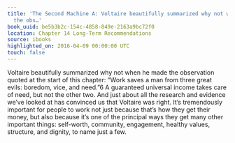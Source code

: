 ```yaml
---
title: 'The Second Machine A: Voltaire beautifully summarized why not when he made
  the obs…'
book_uuid: be5b3b2c-154c-4858-849e-2163a9bc72f0
location: Chapter 14 Long-Term Recommendations
source: ibooks
highlighted_on: 2016-04-09 00:00:00 UTC
touch: false
---
```


Voltaire beautifully summarized why not when he made the observation quoted at the start of this chapter: “Work saves a man from three great evils: boredom, vice, and need.”6 A guaranteed universal income takes care of need, but not the other two. And just about all the research and evidence we’ve looked at has convinced us that Voltaire was right. It’s tremendously important for people to work not just because that’s how they get their money, but also because it’s one of the principal ways they get many other important things: self-worth, community, engagement, healthy values, structure, and dignity, to name just a few.